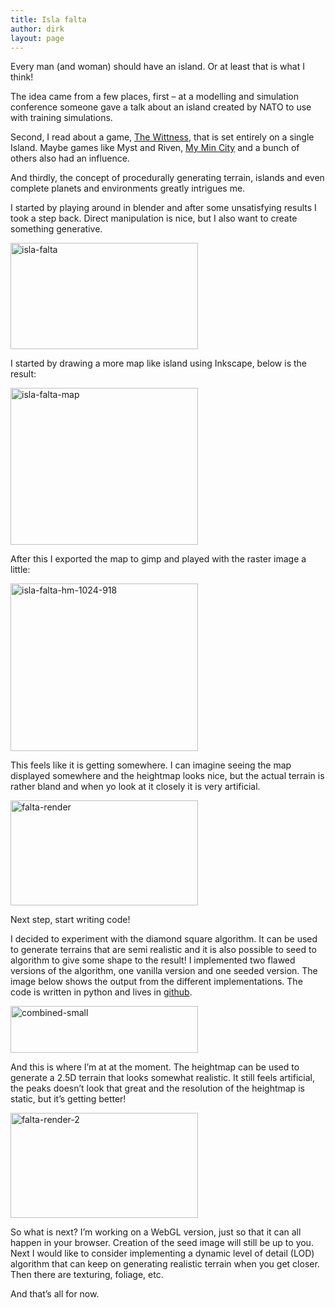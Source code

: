 ```yaml
---
title: Isla falta
author: dirk
layout: page
---
```

Every man (and woman) should have an island. Or at least that is what I think!

The idea came from a few places, first &#8211; at a modelling and simulation conference someone gave a talk about an island created by NATO to use with training simulations.

Second, I read about a game, [The Wittness][1], that is set entirely on a single Island. Maybe games like Myst and Riven, [My Min City][2] and a bunch of others also had an influence.

And thirdly, the concept of procedurally generating terrain, islands and even complete planets and environments greatly intrigues me.

I started by playing around in blender and after some unsatisfying results I took a step back. Direct manipulation is nice, but I also want to create something generative.

[<img class="alignnone size-medium wp-image-187" alt="isla-falta" src="http://thebacklog.net/wp-content/uploads/2013/10/isla-falta-300x170.png" width="300" height="170" />][3]

I started by drawing a more map like island using Inkscape, below is the result:

[<img class="alignnone size-medium wp-image-185" alt="isla-falta-map" src="http://thebacklog.net/wp-content/uploads/2013/10/isla-falta-map-300x251.png" width="300" height="251" />][4]

After this I exported the map to gimp and played with the raster image a little:

[<img class="alignnone size-medium wp-image-186" alt="isla-falta-hm-1024-918" src="http://thebacklog.net/wp-content/uploads/2013/10/isla-falta-hm-1024-918-300x268.png" width="300" height="268" />][5]

This feels like it is getting somewhere. I can imagine seeing the map displayed somewhere and the heightmap looks nice, but the actual terrain is rather bland and when yo look at it closely it is very artificial.

[<img class="alignnone size-medium wp-image-192" alt="falta-render" src="http://thebacklog.net/wp-content/uploads/2013/10/falta-render-300x168.png" width="300" height="168" />][6]

Next step, start writing code!

I decided to experiment with the diamond square algorithm. It can be used to generate terrains that are semi realistic and it is also possible to seed to algorithm to give some shape to the result! I implemented two flawed versions of the algorithm, one vanilla version and one seeded version. The image below shows the output from the different implementations. The code is written in python and lives in [github][7].

[<img class="alignnone size-medium wp-image-190" alt="combined-small" src="http://thebacklog.net/wp-content/uploads/2013/10/combined-small-300x75.png" width="300" height="75" />][8]

And this is where I&#8217;m at at the moment. The heightmap can be used to generate a 2.5D terrain that looks somewhat realistic. It still feels artificial, the peaks doesn&#8217;t look that great and the resolution of the heightmap is static, but it&#8217;s getting better!

[<img class="alignnone size-medium wp-image-197" alt="falta-render-2" src="http://thebacklog.net/wp-content/uploads/2013/10/falta-render-2-300x168.png" width="300" height="168" />][9]

So what is next? I&#8217;m working on a WebGL version, just so that it can all happen in your browser. Creation of the seed image will still be up to you. Next I would like to consider implementing a dynamic level of detail (LOD) algorithm that can keep on generating realistic terrain when you get closer. Then there are texturing, foliage, etc.

And that&#8217;s all for now.

 [1]: http://the-witness.net
 [2]: http://myminicity.com/
 [3]: http://thebacklog.net/wp-content/uploads/2013/10/isla-falta.png
 [4]: http://thebacklog.net/wp-content/uploads/2013/10/isla-falta-map.png
 [5]: http://thebacklog.net/wp-content/uploads/2013/10/isla-falta-hm-1024-918.png
 [6]: http://thebacklog.net/wp-content/uploads/2013/10/falta-render.png
 [7]: https://github.com/dirkcuys/diamondpy
 [8]: http://thebacklog.net/wp-content/uploads/2013/10/combined-small.png
 [9]: http://thebacklog.net/wp-content/uploads/2013/10/falta-render-2.png
